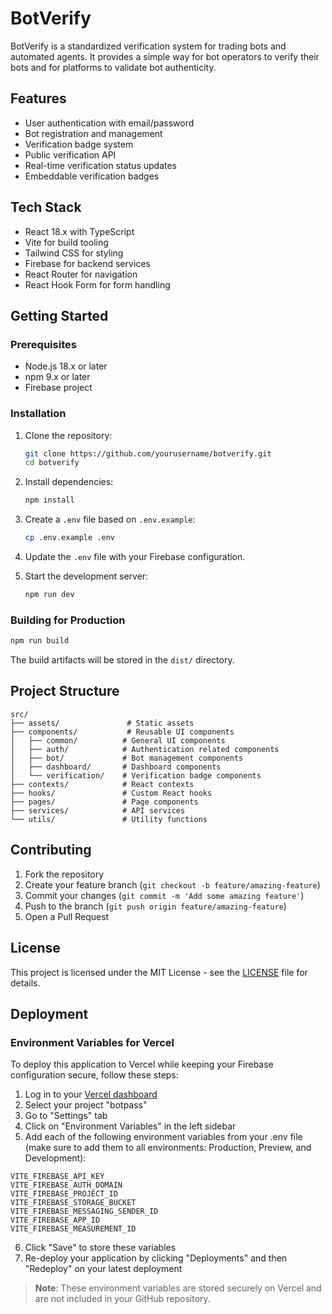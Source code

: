 # BotVerify

BotVerify is a standardized verification system for trading bots and automated agents. It provides a simple way for bot operators to verify their bots and for platforms to validate bot authenticity.

## Features

- User authentication with email/password
- Bot registration and management
- Verification badge system
- Public verification API
- Real-time verification status updates
- Embeddable verification badges

## Tech Stack

- React 18.x with TypeScript
- Vite for build tooling
- Tailwind CSS for styling
- Firebase for backend services
- React Router for navigation
- React Hook Form for form handling

## Getting Started

### Prerequisites

- Node.js 18.x or later
- npm 9.x or later
- Firebase project

### Installation

1. Clone the repository:
   ```bash
   git clone https://github.com/yourusername/botverify.git
   cd botverify
   ```

2. Install dependencies:
   ```bash
   npm install
   ```

3. Create a `.env` file based on `.env.example`:
   ```bash
   cp .env.example .env
   ```

4. Update the `.env` file with your Firebase configuration.

5. Start the development server:
   ```bash
   npm run dev
   ```

### Building for Production

```bash
npm run build
```

The build artifacts will be stored in the `dist/` directory.

## Project Structure

```
src/
├── assets/               # Static assets
├── components/           # Reusable UI components
│   ├── common/          # General UI components
│   ├── auth/            # Authentication related components
│   ├── bot/             # Bot management components
│   ├── dashboard/       # Dashboard components
│   └── verification/    # Verification badge components
├── contexts/            # React contexts
├── hooks/               # Custom React hooks
├── pages/               # Page components
├── services/            # API services
└── utils/               # Utility functions
```

## Contributing

1. Fork the repository
2. Create your feature branch (`git checkout -b feature/amazing-feature`)
3. Commit your changes (`git commit -m 'Add some amazing feature'`)
4. Push to the branch (`git push origin feature/amazing-feature`)
5. Open a Pull Request

## License

This project is licensed under the MIT License - see the [LICENSE](LICENSE) file for details.

## Deployment

### Environment Variables for Vercel

To deploy this application to Vercel while keeping your Firebase configuration secure, follow these steps:

1. Log in to your [Vercel dashboard](https://vercel.com/dashboard)
2. Select your project "botpass"
3. Go to "Settings" tab
4. Click on "Environment Variables" in the left sidebar
5. Add each of the following environment variables from your .env file (make sure to add them to all environments: Production, Preview, and Development):

```
VITE_FIREBASE_API_KEY
VITE_FIREBASE_AUTH_DOMAIN
VITE_FIREBASE_PROJECT_ID
VITE_FIREBASE_STORAGE_BUCKET
VITE_FIREBASE_MESSAGING_SENDER_ID
VITE_FIREBASE_APP_ID
VITE_FIREBASE_MEASUREMENT_ID
```

6. Click "Save" to store these variables
7. Re-deploy your application by clicking "Deployments" and then "Redeploy" on your latest deployment

> **Note**: These environment variables are stored securely on Vercel and are not included in your GitHub repository. 
